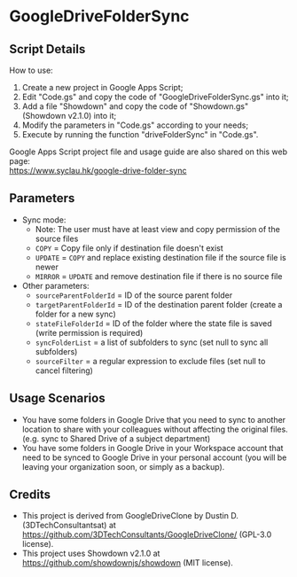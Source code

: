 # GoogleDriveFolderSync

## Script Details

How to use:
1. Create a new project in Google Apps Script;
2. Edit "Code.gs" and copy the code of "GoogleDriveFolderSync.gs" into it;
3. Add a file "Showdown" and copy the code of "Showdown.gs" (Showdown v2.1.0) into it;
4. Modify the parameters in "Code.gs" according to your needs;
5. Execute by running the function "driveFolderSync" in "Code.gs".

Google Apps Script project file and usage guide are also shared on this web page:  
https://www.syclau.hk/google-drive-folder-sync

## Parameters

- Sync mode:
  - Note: The user must have at least view and copy permission of the source files
  - `COPY` = Copy file only if destination file doesn't exist
  - `UPDATE` = `COPY` and replace existing destination file if the source file is newer
  - `MIRROR` = `UPDATE` and remove destination file if there is no source file
- Other parameters:
  - `sourceParentFolderId` = ID of the source parent folder
  - `targetParentFolderId` = ID of the destination parent folder (create a folder for a new sync)
  - `stateFileFolderId` = ID of the folder where the state file is saved (write permission is required)
  - `syncFolderList` = a list of subfolders to sync (set null to sync all subfolders)
  - `sourceFilter` = a regular expression to exclude files (set null to cancel filtering)

## Usage Scenarios

- You have some folders in Google Drive that you need to sync to another location to share with your colleagues without affecting the original files. (e.g. sync to Shared Drive of a subject department)
- You have some folders in Google Drive in your Workspace account that need to be synced to Google Drive in your personal account (you will be leaving your organization soon, or simply as a backup).

## Credits

- This project is derived from GoogleDriveClone by Dustin D. (3DTechConsultantsat) at https://github.com/3DTechConsultants/GoogleDriveClone/ (GPL-3.0 license).
- This project uses Showdown v2.1.0 at https://github.com/showdownjs/showdown (MIT license).
